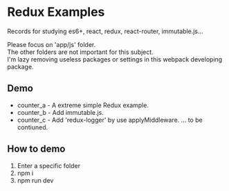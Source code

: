 # Redux Examples
Records for studying es6+, react, redux, react-router, immutable.js...

Please focus on 'app/js' folder.  
The other folders are not important for this subject.  
I'm lazy removing useless packages or settings in this webpack developing package.

## Demo
 * counter_a - A extreme simple Redux example.
 * counter_b - Add immutable.js.
 * counter_c - Add 'redux-logger' by use applyMiddleware.
 ... to be contiuned.

## How to demo
 1. Enter a specific folder
 1. npm i
 1. npm run dev
